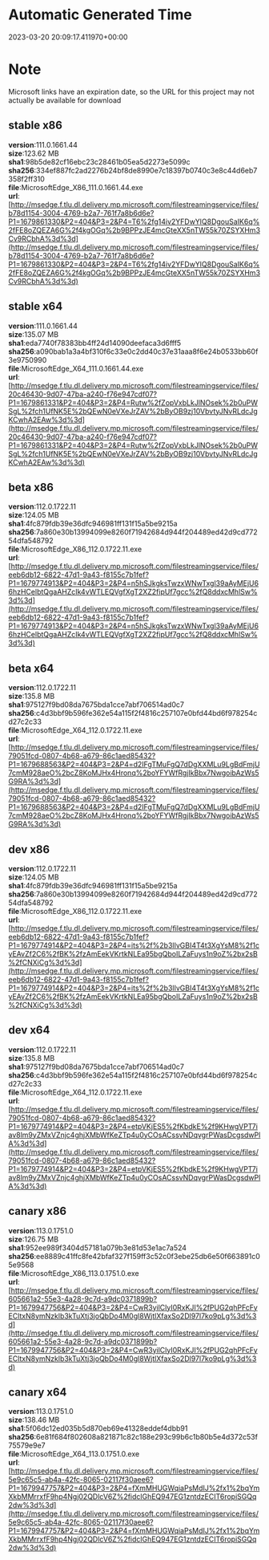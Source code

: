 # Automatic Generated Time
2023-03-20 20:09:17.411970+00:00

# Note
Microsoft links have an expiration date, so the URL for this project may not actually be available for download

## stable x86
**version**:111.0.1661.44  
**size**:123.62 MB  
**sha1**:98b5de82cf16ebc23c28461b05ea5d2273e5099c  
**sha256**:334ef887fc2ad2276b24bf8de8990e7c18397b0740c3e8c44d6eb7358f2ff310  
**file**:MicrosoftEdge_X86_111.0.1661.44.exe  
**url**:[http://msedge.f.tlu.dl.delivery.mp.microsoft.com/filestreamingservice/files/b78d1154-3004-4769-b2a7-761f7a8b6d6e?P1=1679861330&P2=404&P3=2&P4=T6%2fg14iv2YFDwYlQ8DgouSaIK6q%2fFE8oZQEZA6G%2f4kgOGq%2b9BPPzJE4mcGteXX5nTW55k70ZSYXHm3Cv9RCbhA%3d%3d](http://msedge.f.tlu.dl.delivery.mp.microsoft.com/filestreamingservice/files/b78d1154-3004-4769-b2a7-761f7a8b6d6e?P1=1679861330&P2=404&P3=2&P4=T6%2fg14iv2YFDwYlQ8DgouSaIK6q%2fFE8oZQEZA6G%2f4kgOGq%2b9BPPzJE4mcGteXX5nTW55k70ZSYXHm3Cv9RCbhA%3d%3d)  

## stable x64
**version**:111.0.1661.44  
**size**:135.07 MB  
**sha1**:eda7740f78383bb4ff24d14090deefaca3d6fff5  
**sha256**:a090bab1a3a4bf310f6c33e0c2dd40c37e31aaa8f6e24b0533bb60f3e9750990  
**file**:MicrosoftEdge_X64_111.0.1661.44.exe  
**url**:[http://msedge.f.tlu.dl.delivery.mp.microsoft.com/filestreamingservice/files/20c46430-9d07-47ba-a240-f76e947cdf07?P1=1679861331&P2=404&P3=2&P4=Rutw%2fZopVxbLkJlNOsek%2b0uPWSgL%2fch1UfNK5E%2bQEwN0eVXeJrZAV%2bByOB9zj10VbvtyJNvRLdcJgKCwhA2EAw%3d%3d](http://msedge.f.tlu.dl.delivery.mp.microsoft.com/filestreamingservice/files/20c46430-9d07-47ba-a240-f76e947cdf07?P1=1679861331&P2=404&P3=2&P4=Rutw%2fZopVxbLkJlNOsek%2b0uPWSgL%2fch1UfNK5E%2bQEwN0eVXeJrZAV%2bByOB9zj10VbvtyJNvRLdcJgKCwhA2EAw%3d%3d)  

## beta x86
**version**:112.0.1722.11  
**size**:124.05 MB  
**sha1**:4fc879fdb39e36dfc946981ff131f15a5be9215a  
**sha256**:7a860e30b13994099e8260f71942684d944f204489ed42d9cd77254dfa548792  
**file**:MicrosoftEdge_X86_112.0.1722.11.exe  
**url**:[http://msedge.f.tlu.dl.delivery.mp.microsoft.com/filestreamingservice/files/eeb6db12-6822-47d1-9a43-f8155c7b1fef?P1=1679774913&P2=404&P3=2&P4=n5hSJkgksTwzxWNwTxgl39aAyMEjU66hzHCelbtQgaAHZcIk4vWTLEQVgfXgT2XZ2fipUf7gcc%2fQ8ddxcMhlSw%3d%3d](http://msedge.f.tlu.dl.delivery.mp.microsoft.com/filestreamingservice/files/eeb6db12-6822-47d1-9a43-f8155c7b1fef?P1=1679774913&P2=404&P3=2&P4=n5hSJkgksTwzxWNwTxgl39aAyMEjU66hzHCelbtQgaAHZcIk4vWTLEQVgfXgT2XZ2fipUf7gcc%2fQ8ddxcMhlSw%3d%3d)  

## beta x64
**version**:112.0.1722.11  
**size**:135.8 MB  
**sha1**:975127f9bd08da7675bda1cce7abf706514ad0c7  
**sha256**:c4d3bbf9b596fe362e54a115f2f4816c257107e0bfd44bd6f978254cd27c2c33  
**file**:MicrosoftEdge_X64_112.0.1722.11.exe  
**url**:[http://msedge.f.tlu.dl.delivery.mp.microsoft.com/filestreamingservice/files/79051fcd-0807-4b68-a679-86c1aed85432?P1=1679688563&P2=404&P3=2&P4=d2IFgTMuFgQ7dDgXXMLu9LgBdFmjU7cmM928aeO%2bcZ8KoMJHx4Hronq%2boYFYWfRgjIkBbx7NwgoibAzWs5G9RA%3d%3d](http://msedge.f.tlu.dl.delivery.mp.microsoft.com/filestreamingservice/files/79051fcd-0807-4b68-a679-86c1aed85432?P1=1679688563&P2=404&P3=2&P4=d2IFgTMuFgQ7dDgXXMLu9LgBdFmjU7cmM928aeO%2bcZ8KoMJHx4Hronq%2boYFYWfRgjIkBbx7NwgoibAzWs5G9RA%3d%3d)  

## dev x86
**version**:112.0.1722.11  
**size**:124.05 MB  
**sha1**:4fc879fdb39e36dfc946981ff131f15a5be9215a  
**sha256**:7a860e30b13994099e8260f71942684d944f204489ed42d9cd77254dfa548792  
**file**:MicrosoftEdge_X86_112.0.1722.11.exe  
**url**:[http://msedge.f.tlu.dl.delivery.mp.microsoft.com/filestreamingservice/files/eeb6db12-6822-47d1-9a43-f8155c7b1fef?P1=1679774914&P2=404&P3=2&P4=its%2f%2b3lIvGBI4T4t3XgYsM8%2f1cyEAvZf2C6%2fBK%2fzAmEekVKrtkNLEa95bgQboILZaFuys1n9oZ%2bx2sB%2fCNXiCg%3d%3d](http://msedge.f.tlu.dl.delivery.mp.microsoft.com/filestreamingservice/files/eeb6db12-6822-47d1-9a43-f8155c7b1fef?P1=1679774914&P2=404&P3=2&P4=its%2f%2b3lIvGBI4T4t3XgYsM8%2f1cyEAvZf2C6%2fBK%2fzAmEekVKrtkNLEa95bgQboILZaFuys1n9oZ%2bx2sB%2fCNXiCg%3d%3d)  

## dev x64
**version**:112.0.1722.11  
**size**:135.8 MB  
**sha1**:975127f9bd08da7675bda1cce7abf706514ad0c7  
**sha256**:c4d3bbf9b596fe362e54a115f2f4816c257107e0bfd44bd6f978254cd27c2c33  
**file**:MicrosoftEdge_X64_112.0.1722.11.exe  
**url**:[http://msedge.f.tlu.dl.delivery.mp.microsoft.com/filestreamingservice/files/79051fcd-0807-4b68-a679-86c1aed85432?P1=1679774914&P2=404&P3=2&P4=etpVKjES5%2fKbdkE%2f9KHwgVPT7iav8lm9yZMxVZnjc4ghjXMbWfKeZTp4u0yCOsACssvNDqvgrPWasDcgsdwPlA%3d%3d](http://msedge.f.tlu.dl.delivery.mp.microsoft.com/filestreamingservice/files/79051fcd-0807-4b68-a679-86c1aed85432?P1=1679774914&P2=404&P3=2&P4=etpVKjES5%2fKbdkE%2f9KHwgVPT7iav8lm9yZMxVZnjc4ghjXMbWfKeZTp4u0yCOsACssvNDqvgrPWasDcgsdwPlA%3d%3d)  

## canary x86
**version**:113.0.1751.0  
**size**:126.75 MB  
**sha1**:952ee989f3404d57181a079b3e81d53e1ac7a524  
**sha256**:ee8889c41ffc8fe42bfaf327f159ff3c52c0f3ebe25db6e50f663891c05e9568  
**file**:MicrosoftEdge_X86_113.0.1751.0.exe  
**url**:[http://msedge.f.tlu.dl.delivery.mp.microsoft.com/filestreamingservice/files/605661a2-55e3-4a28-9c7d-a9dc0371899b?P1=1679947756&P2=404&P3=2&P4=CwR3yilClyI0RxKJI%2fPUG2qhPFcFyECltxN8ymNzklb3kTuXtj3joQbDo4M0gl8WjtlXfaxSo2Dl97l7ko9pLg%3d%3d](http://msedge.f.tlu.dl.delivery.mp.microsoft.com/filestreamingservice/files/605661a2-55e3-4a28-9c7d-a9dc0371899b?P1=1679947756&P2=404&P3=2&P4=CwR3yilClyI0RxKJI%2fPUG2qhPFcFyECltxN8ymNzklb3kTuXtj3joQbDo4M0gl8WjtlXfaxSo2Dl97l7ko9pLg%3d%3d)  

## canary x64
**version**:113.0.1751.0  
**size**:138.46 MB  
**sha1**:5f06dc12ed035b5d870eb69e41328eddef4dbb91  
**sha256**:6e81f684f802608a821871c82c188e293c99b6c1b80b5e4d372c53f75579e9e7  
**file**:MicrosoftEdge_X64_113.0.1751.0.exe  
**url**:[http://msedge.f.tlu.dl.delivery.mp.microsoft.com/filestreamingservice/files/5e9c65c5-ab4a-42fc-8065-02117f30aee6?P1=1679947757&P2=404&P3=2&P4=fXmMHUGWqiaPsMdIJ%2fx1%2bqYmXkbMMrrxfF9hp4Ngj02QDlcV6Z%2fidclGhEQ947EG1zntdzECIT6ropiSGQq2dw%3d%3d](http://msedge.f.tlu.dl.delivery.mp.microsoft.com/filestreamingservice/files/5e9c65c5-ab4a-42fc-8065-02117f30aee6?P1=1679947757&P2=404&P3=2&P4=fXmMHUGWqiaPsMdIJ%2fx1%2bqYmXkbMMrrxfF9hp4Ngj02QDlcV6Z%2fidclGhEQ947EG1zntdzECIT6ropiSGQq2dw%3d%3d)  

